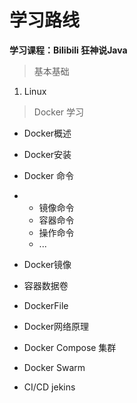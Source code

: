 # 学习路线

**学习课程：Bilibili 狂神说Java** 

> 基本基础

1. Linux 

> Docker 学习

- Docker概述
- Docker安装
- Docker 命令

- - 镜像命令
  - 容器命令
  - 操作命令
  - ...

- Docker镜像
- 容器数据卷
- DockerFile
- Docker网络原理
- Docker Compose 集群
- Docker Swarm 
- CI/CD jekins